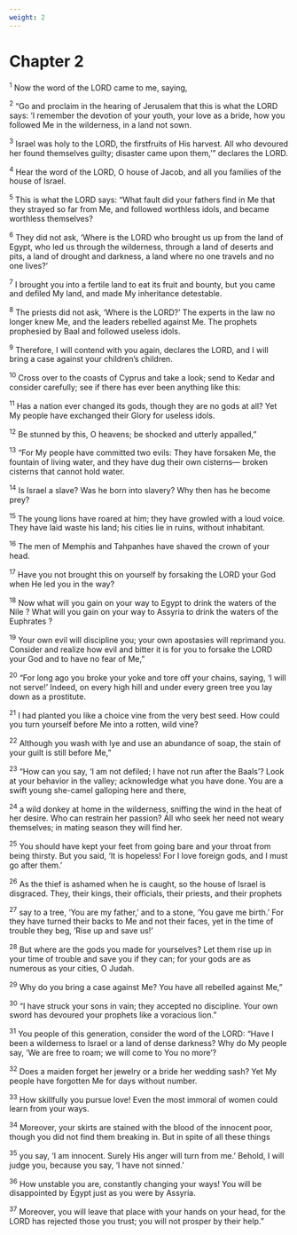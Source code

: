 ```yaml
---
weight: 2
---
```


# Chapter 2

<sup>1</sup> Now the word of the LORD came to me, saying, 

<sup>2</sup> “Go and proclaim in the hearing of Jerusalem that this is what the LORD says: ‘I remember the devotion of your youth, your love as a bride, how you followed Me in the wilderness, in a land not sown. 

<sup>3</sup> Israel was holy to the LORD, the firstfruits of His harvest. All who devoured her found themselves guilty; disaster came upon them,’” declares the LORD. 

<sup>4</sup> Hear the word of the LORD, O house of Jacob, and all you families of the house of Israel. 

<sup>5</sup> This is what the LORD says: “What fault did your fathers find in Me that they strayed so far from Me, and followed worthless idols, and became worthless themselves? 

<sup>6</sup> They did not ask, ‘Where is the LORD who brought us up from the land of Egypt, who led us through the wilderness, through a land of deserts and pits, a land of drought and darkness, a land where no one travels and no one lives?’ 

<sup>7</sup> I brought you into a fertile land to eat its fruit and bounty, but you came and defiled My land, and made My inheritance detestable. 

<sup>8</sup> The priests did not ask, ‘Where is the LORD?’ The experts in the law no longer knew Me, and the leaders rebelled against Me. The prophets prophesied by Baal and followed useless idols. 

<sup>9</sup> Therefore, I will contend with you again, declares the LORD, and I will bring a case against your children’s children. 

<sup>10</sup> Cross over to the coasts of Cyprus and take a look; send to Kedar and consider carefully; see if there has ever been anything like this: 

<sup>11</sup> Has a nation ever changed its gods, though they are no gods at all? Yet My people have exchanged their Glory for useless idols. 

<sup>12</sup> Be stunned by this, O heavens; be shocked and utterly appalled,” 

<sup>13</sup> “For My people have committed two evils: They have forsaken Me, the fountain of living water, and they have dug their own cisterns— broken cisterns that cannot hold water. 

<sup>14</sup> Is Israel a slave? Was he born into slavery? Why then has he become prey? 

<sup>15</sup> The young lions have roared at him; they have growled with a loud voice. They have laid waste his land; his cities lie in ruins, without inhabitant. 

<sup>16</sup> The men of Memphis and Tahpanhes have shaved the crown of your head. 

<sup>17</sup> Have you not brought this on yourself by forsaking the LORD your God when He led you in the way? 

<sup>18</sup> Now what will you gain on your way to Egypt to drink the waters of the Nile ? What will you gain on your way to Assyria to drink the waters of the Euphrates ? 

<sup>19</sup> Your own evil will discipline you; your own apostasies will reprimand you. Consider and realize how evil and bitter it is for you to forsake the LORD your God and to have no fear of Me,” 

<sup>20</sup> “For long ago you broke your yoke and tore off your chains, saying, ‘I will not serve!’ Indeed, on every high hill and under every green tree you lay down as a prostitute. 

<sup>21</sup> I had planted you like a choice vine from the very best seed. How could you turn yourself before Me into a rotten, wild vine? 

<sup>22</sup> Although you wash with lye and use an abundance of soap, the stain of your guilt is still before Me,” 

<sup>23</sup> “How can you say, ‘I am not defiled; I have not run after the Baals’? Look at your behavior in the valley; acknowledge what you have done. You are a swift young she-camel galloping here and there, 

<sup>24</sup> a wild donkey at home in the wilderness, sniffing the wind in the heat of her desire. Who can restrain her passion? All who seek her need not weary themselves; in mating season they will find her. 

<sup>25</sup> You should have kept your feet from going bare and your throat from being thirsty. But you said, ‘It is hopeless! For I love foreign gods, and I must go after them.’ 

<sup>26</sup> As the thief is ashamed when he is caught, so the house of Israel is disgraced. They, their kings, their officials, their priests, and their prophets 

<sup>27</sup> say to a tree, ‘You are my father,’ and to a stone, ‘You gave me birth.’ For they have turned their backs to Me and not their faces, yet in the time of trouble they beg, ‘Rise up and save us!’ 

<sup>28</sup> But where are the gods you made for yourselves? Let them rise up in your time of trouble and save you if they can; for your gods are as numerous as your cities, O Judah. 

<sup>29</sup> Why do you bring a case against Me? You have all rebelled against Me,” 

<sup>30</sup> “I have struck your sons in vain; they accepted no discipline. Your own sword has devoured your prophets like a voracious lion.” 

<sup>31</sup> You people of this generation, consider the word of the LORD: “Have I been a wilderness to Israel or a land of dense darkness? Why do My people say, ‘We are free to roam; we will come to You no more’? 

<sup>32</sup> Does a maiden forget her jewelry or a bride her wedding sash? Yet My people have forgotten Me for days without number. 

<sup>33</sup> How skillfully you pursue love! Even the most immoral of women could learn from your ways. 

<sup>34</sup> Moreover, your skirts are stained with the blood of the innocent poor, though you did not find them breaking in. But in spite of all these things 

<sup>35</sup> you say, ‘I am innocent. Surely His anger will turn from me.’ Behold, I will judge you, because you say, ‘I have not sinned.’ 

<sup>36</sup> How unstable you are, constantly changing your ways! You will be disappointed by Egypt just as you were by Assyria. 

<sup>37</sup> Moreover, you will leave that place with your hands on your head, for the LORD has rejected those you trust; you will not prosper by their help.” 


